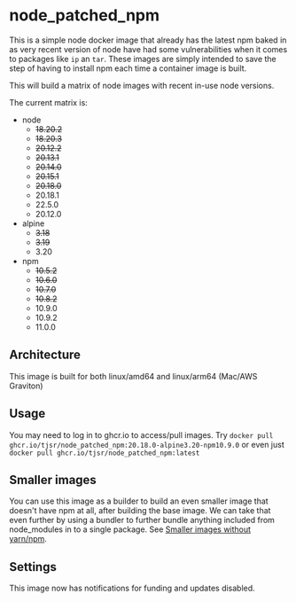 # node_patched_npm

This is a simple node docker image that already has the latest npm baked in as very recent version of node have had some vulnerabilities when it comes to packages like `ip` an `tar`.  These images are simply intended to save the step of having to install npm each time a container image is built.

This will build a matrix of node images with recent in-use node versions.

The current matrix is:

- node
  - ~~18.20.2~~
  - ~~18.20.3~~
  - ~~20.12.2~~
  - ~~20.13.1~~
  - ~~20.14.0~~
  - ~~20.15.1~~
  - ~~20.18.0~~
  - 20.18.1
  - 22.5.0
  - 20.12.0
- alpine
  - ~~3.18~~
  - ~~3.19~~
  - 3.20
- npm
  - ~~10.5.2~~
  - ~~10.6.0~~
  - ~~10.7.0~~
  - ~~10.8.2~~
  - 10.9.0
  - 10.9.2
  - 11.0.0

## Architecture

This image is built for both linux/amd64 and linux/arm64 (Mac/AWS Graviton)

## Usage

You may need to log in to ghcr.io to access/pull images.  Try `docker pull ghcr.io/tjsr/node_patched_npm:20.18.0-alpine3.20-npm10.9.0` or even just
`docker pull ghcr.io/tjsr/node_patched_npm:latest`

## Smaller images

You can use this image as a builder to build an even smaller image that doesn't have npm at all, after building the base image. We can take that even further by using a bundler to further bundle anything included from node_modules in to a single package.  See [Smaller images without yarn/npm](https://github.com/nodejs/docker-node/blob/main/docs/BestPractices.md#smaller-images-without-npmyarn).

## Settings

This image now has notifications for funding and updates disabled.
